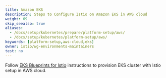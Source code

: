 ```yaml
---
title: Amazon EKS
description: Steps to Configure Istio on Amazon EKS in AWS cloud
weight: 69
skip_seealso: true
aliases:
  - /docs/setup/kubernetes/prepare/platform-setup/aws/
  - /docs/setup/kubernetes/platform-setup/aws/
keywords: [platform-setup,aws-cloud,eks]
owner: istio/wg-environments-maintainers
test: no
---
```


Follow [EKS Blueprints for Istio](https://github.com/aws-ia/terraform-aws-eks-blueprints/tree/main/examples/istio) instructions to provision EKS cluster with Istio setup in AWS cloud.